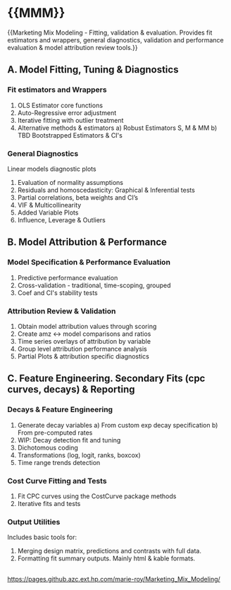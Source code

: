 
# {{MMM}}
{{Marketing Mix Modeling - Fitting, validation & evaluation. Provides fit estimators and wrappers, general diagnostics, validation and performance evaluation &amp; model attribution review tools.}}

## A. Model Fitting, Tuning & Diagnostics

### Fit estimators and Wrappers
1. OLS Estimator core functions
2. Auto-Regressive error adjustment 
3. Iterative fitting with outlier treatment
4. Alternative methods & estimators
 a) Robust Estimators S, M & MM
 b) TBD Bootstrapped Estimators & CI's

### General Diagnostics
Linear models diagnostic plots
1. Evaluation of normality assumptions 
3. Residuals and homoscedasticity: Graphical & Inferential tests
4. Partial correlations, beta weights and CI’s
5. VIF & Multicollinearity
6. Added Variable Plots
7. Influence, Leverage & Outliers

## B. Model Attribution & Performance

### Model Specification & Performance Evaluation
1. Predictive performance evaluation
2. Cross-validation - traditional, time-scoping, grouped
3. Coef and CI's stability tests

### Attribution Review & Validation
1. Obtain model attribution values through scoring
2. Create amz <-> model comparisons and ratios
3. Time series overlays of attribution by variable
4. Group level attribution performance analysis
5. Partial Plots & attribution specific diagnostics


## C. Feature Engineering. Secondary Fits (cpc curves, decays) & Reporting 

### Decays & Feature Engineering
1. Generate decay variables
 a) From custom exp decay specification
 b) From pre-computed rates
2. WIP: Decay detection fit and tuning 
3. Dichotomous coding
4. Transformations (log, logit, ranks, boxcox)
5. Time range trends detection

### Cost Curve Fitting and Tests
1. Fit CPC curves using the CostCurve package methods
2. Iterative fits and tests

### Output Utilities
Includes basic tools for:
1. Merging design matrix, predictions and contrasts with full data.
2. Formatting fit summary outputs. Mainly html & kable formats.


##

https://pages.github.azc.ext.hp.com/marie-roy/Marketing_Mix_Modeling/
